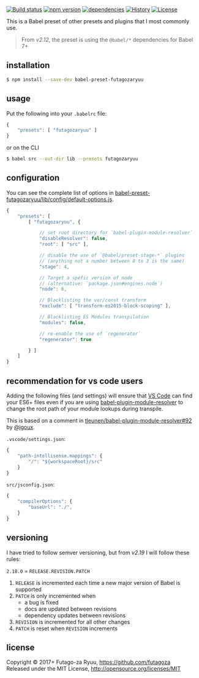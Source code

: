 [![Build status](https://api.travis-ci.org/futagoza/babel-preset-futagozaryuu.svg?branch=master)](https://travis-ci.org/futagoza/babel-preset-futagozaryuu)
[![npm version](https://img.shields.io/npm/v/babel-preset-futagozaryuu.svg)](https://www.npmjs.com/package/babel-preset-futagozaryuu)
[![dependencies](https://img.shields.io/david/futagoza/babel-preset-futagozaryuu.svg)](https://david-dm.org/futagoza/babel-preset-futagozaryuu)
[![History](https://img.shields.io/badge/history-CHANGELOG.md-yellow.svg)](https://github.com/futagoza/babel-preset-futagozaryuu/blob/master/CHANGELOG.md)
[![License](https://img.shields.io/badge/license-mit-blue.svg)](https://opensource.org/licenses/MIT)

This is a Babel preset of other presets and plugins that I most commonly use.

> From _v2.12_, the preset is using the `@babel/*` dependencies for Babel 7+

## installation

```bash
$ npm install --save-dev babel-preset-futagozaryuu
```

## usage

Put the following into your `.babelrc` file:

```js
{
    "presets": [ "futagozaryuu" ]
}
```

or on the CLI

```bash
$ babel src --out-dir lib --presets futagozaryuu
```

## configuration

You can see the complete list of options in [babel-preset-futagozaryuu/lib/config/default-options.js](https://github.com/futagoza/babel-preset-futagozaryuu/blob/master/lib/config/default-options.js).

```js
{
    "presets": [
        [ "futagozaryuu", {

            // set root directory for `babel-plugin-module-resolver`
            "disableResolver": false,
            "root": [ "src" ],

            // disable the use of `@babel/preset-stage-*` plugins
            // (anything not a number between 0 to 3 is the same)
            "stage": 4,

            // Target a spefic version of node
            // (alternative: `package.json#engines.node`)
            "node": 6,

            // Blacklisting the var/const transform
            "exclude": [ "transform-es2015-block-scoping" ],

            // Blacklisting ES Modules transpilation
            "modules": false,

            // re-enable the use of `regenerator`
            "regenerator": true

        } ]
    ]
}
```

## recommendation for vs code users

Adding the following files (and settings) will ensure that [VS Code](https://code.visualstudio.com/) can find your ES6+ files even if you are using [babel-plugin-module-resolver](https://www.npmjs.com/package/babel-plugin-module-resolver) to change the root path of your module lookups during transpile.

This is based on a comment in [tleunen/babel-plugin-module-resolver#92](https://github.com/tleunen/babel-plugin-module-resolver/issues/92#issuecomment-285755384) by [@jgoux](https://github.com/jgoux).

`.vscode/settings.json`:
```js
{
    "path-intellisense.mappings": {
        "/": "${workspaceRoot}/src"
    }
}
```

`src/jsconfig.json`:
```js
{
    "compilerOptions": {
        "baseUrl": "./",
    }
}
```

## versioning

I have tried to follow semver versioning, but from _v2.19_ I will follow these rules:

`2.18.0` = `RELEASE.REVISION.PATCH`

1. `RELEASE` is incremented each time a new major version of Babel is supported
2. `PATCH` is only incremented when
    - a bug is fixed
    - docs are updated between revisions
    - dependency updates between revisions
3. `REVISION` is incremented for all other changes
4. `PATCH` is reset when `REVISION` increments

## license

Copyright © 2017+ Futago-za Ryuu, https://github.com/futagoza<br />
Released under the MIT License, http://opensource.org/licenses/MIT
